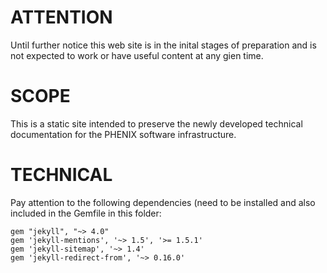 # ATTENTION

Until further notice this web site is in the inital stages of preparation and is not expected to work or have useful content at any gien time.


# SCOPE

This is a static site intended to preserve the newly developed technical documentation for the PHENIX software infrastructure.

# TECHNICAL

Pay attention to the following dependencies (need to be installed and also included in the Gemfile in this folder:
```
gem "jekyll", "~> 4.0"
gem 'jekyll-mentions', '~> 1.5', '>= 1.5.1'
gem 'jekyll-sitemap', '~> 1.4'
gem 'jekyll-redirect-from', '~> 0.16.0'
```
